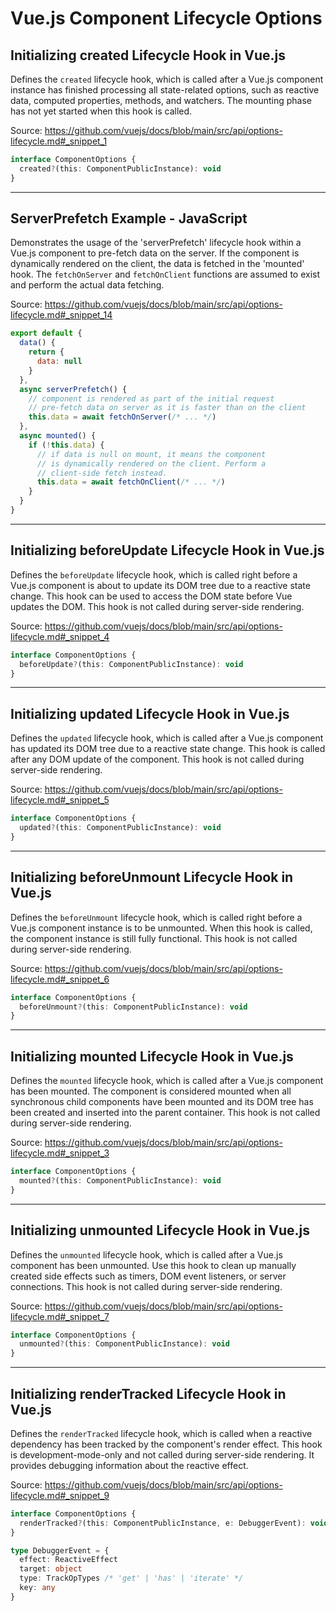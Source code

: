 # Vue.js Component Lifecycle Options

## Initializing created Lifecycle Hook in Vue.js

Defines the `created` lifecycle hook, which is called after a Vue.js component instance has finished processing all state-related options, such as reactive data, computed properties, methods, and watchers. The mounting phase has not yet started when this hook is called.

Source: https://github.com/vuejs/docs/blob/main/src/api/options-lifecycle.md#_snippet_1

```typescript
interface ComponentOptions {
  created?(this: ComponentPublicInstance): void
}
```

---

## ServerPrefetch Example - JavaScript

Demonstrates the usage of the 'serverPrefetch' lifecycle hook within a Vue.js component to pre-fetch data on the server. If the component is dynamically rendered on the client, the data is fetched in the 'mounted' hook. The `fetchOnServer` and `fetchOnClient` functions are assumed to exist and perform the actual data fetching.

Source: https://github.com/vuejs/docs/blob/main/src/api/options-lifecycle.md#_snippet_14

```JavaScript
export default {
  data() {
    return {
      data: null
    }
  },
  async serverPrefetch() {
    // component is rendered as part of the initial request
    // pre-fetch data on server as it is faster than on the client
    this.data = await fetchOnServer(/* ... */)
  },
  async mounted() {
    if (!this.data) {
      // if data is null on mount, it means the component
      // is dynamically rendered on the client. Perform a
      // client-side fetch instead.
      this.data = await fetchOnClient(/* ... */)
    }
  }
}
```

---

## Initializing beforeUpdate Lifecycle Hook in Vue.js

Defines the `beforeUpdate` lifecycle hook, which is called right before a Vue.js component is about to update its DOM tree due to a reactive state change. This hook can be used to access the DOM state before Vue updates the DOM. This hook is not called during server-side rendering.

Source: https://github.com/vuejs/docs/blob/main/src/api/options-lifecycle.md#_snippet_4

```typescript
interface ComponentOptions {
  beforeUpdate?(this: ComponentPublicInstance): void
}
```

---

## Initializing updated Lifecycle Hook in Vue.js

Defines the `updated` lifecycle hook, which is called after a Vue.js component has updated its DOM tree due to a reactive state change. This hook is called after any DOM update of the component. This hook is not called during server-side rendering.

Source: https://github.com/vuejs/docs/blob/main/src/api/options-lifecycle.md#_snippet_5

```typescript
interface ComponentOptions {
  updated?(this: ComponentPublicInstance): void
}
```

---

## Initializing beforeUnmount Lifecycle Hook in Vue.js

Defines the `beforeUnmount` lifecycle hook, which is called right before a Vue.js component instance is to be unmounted. When this hook is called, the component instance is still fully functional. This hook is not called during server-side rendering.

Source: https://github.com/vuejs/docs/blob/main/src/api/options-lifecycle.md#_snippet_6

```typescript
interface ComponentOptions {
  beforeUnmount?(this: ComponentPublicInstance): void
}
```

---

## Initializing mounted Lifecycle Hook in Vue.js

Defines the `mounted` lifecycle hook, which is called after a Vue.js component has been mounted. The component is considered mounted when all synchronous child components have been mounted and its DOM tree has been created and inserted into the parent container. This hook is not called during server-side rendering.

Source: https://github.com/vuejs/docs/blob/main/src/api/options-lifecycle.md#_snippet_3

```typescript
interface ComponentOptions {
  mounted?(this: ComponentPublicInstance): void
}
```

---

## Initializing unmounted Lifecycle Hook in Vue.js

Defines the `unmounted` lifecycle hook, which is called after a Vue.js component has been unmounted. Use this hook to clean up manually created side effects such as timers, DOM event listeners, or server connections. This hook is not called during server-side rendering.

Source: https://github.com/vuejs/docs/blob/main/src/api/options-lifecycle.md#_snippet_7

```typescript
interface ComponentOptions {
  unmounted?(this: ComponentPublicInstance): void
}
```

---

## Initializing renderTracked Lifecycle Hook in Vue.js

Defines the `renderTracked` lifecycle hook, which is called when a reactive dependency has been tracked by the component's render effect. This hook is development-mode-only and not called during server-side rendering. It provides debugging information about the reactive effect.

Source: https://github.com/vuejs/docs/blob/main/src/api/options-lifecycle.md#_snippet_9

```typescript
interface ComponentOptions {
  renderTracked?(this: ComponentPublicInstance, e: DebuggerEvent): void
}

type DebuggerEvent = {
  effect: ReactiveEffect
  target: object
  type: TrackOpTypes /* 'get' | 'has' | 'iterate' */
  key: any
}
```
